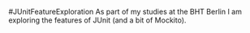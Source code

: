 #JUnitFeatureExploration
As part of my studies at the BHT Berlin I am exploring the features of JUnit (and a bit of Mockito).
